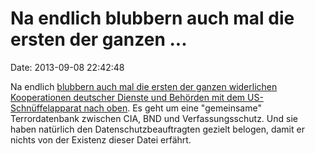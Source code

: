 Na endlich blubbern auch mal die ersten der ganzen \...
=======================================================

Date: 2013-09-08 22:42:48

Na endlich [blubbern auch mal die ersten der ganzen widerlichen
Kooperationen deutscher Dienste und Behörden mit dem US-Schnüffelapparat
nach oben](http://spiegel.de/article.do?id=920958). Es geht um eine
\"gemeinsame\" Terrordatenbank zwischen CIA, BND und Verfassungsschutz.
Und sie haben natürlich den Datenschutzbeauftragten gezielt belogen,
damit er nichts von der Existenz dieser Datei erfährt.
